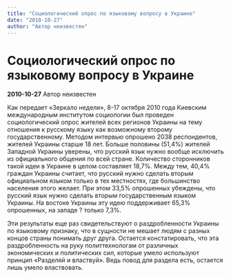 ```yaml
---
title: "Социологический опрос по языковому вопросу в Украине"
date: "2010-10-27"
author: "Автор неизвестен"
---
```


# Социологический опрос по языковому вопросу в Украине

**2010-10-27** Автор неизвестен

Как передает «Зеркало недели», 8-17 октября 2010 года Киевским международным институтом социологии был проведен социологический опрос жителей всех регионов Украины на тему отношения к русскому языку как возможному второму государственному. Методом интервью опрошено 2038 респондентов, жителей Украины старше 18 лет. Больше половины (51,4%) жителей Западной Украины уверены, что русский язык нужно вообще исключить из официального общения по всей стране. Количество сторонников такой идеи в Украине в целом составляет 18,7%. Между тем, 40,4% граждан Украины считает, что русский нужно сделать вторым официальном языком только в тех местностях, где большинство населения этого желает. При этом 33,5% опрошенных убеждены, что русский язык нужно сделать вторым государственным языком Украины. На востоке Украины эту идею поддерживает 65,3% опрошенных, на западе ? только 7,3%.

Эти результаты еще раз свидетельствуют о раздробленности Украины по языковому признаку, что в сущности не мешает людям с разных концов страны понимать друг друга. Остается констатировать, что эта раздробленность на руку политтехнологам от различных экономических и политических сил, которые умело используют принцип «Разделяй и властвуй». Ведь повод для раздела есть, остается лишь умело властвовать.